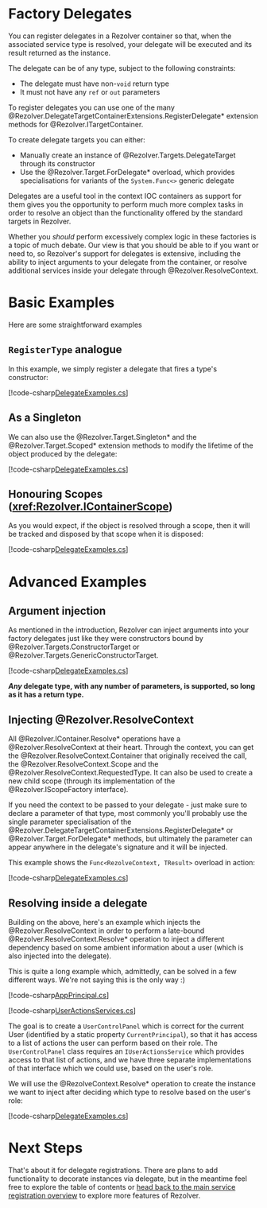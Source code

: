 ﻿# Factory Delegates

You can register delegates in a Rezolver container so that, when the associated service type is resolved, your
delegate will be executed and its result returned as the instance.

The delegate can be of any type, subject to the following constraints:

- The delegate must have non-`void` return type
- It must not have any `ref` or `out` parameters

To register delegates you can use one of the many @Rezolver.DelegateTargetContainerExtensions.RegisterDelegate* extension methods for @Rezolver.ITargetContainer.

To create delegate targets you can either:

- Manually create an instance of @Rezolver.Targets.DelegateTarget through its constructor
- Use the @Rezolver.Target.ForDelegate* overload, which provides specialisations for variants of the `System.Func<>` generic delegate

Delegates are a useful tool in the context IOC containers as support for them gives you the opportunity to perform much more complex
tasks in order to resolve an object than the functionality offered by the standard targets in Rezolver.

Whether you *should* perform excessively complex logic in these factories is a topic of much debate.  Our view is that
you should be able to if you want or need to, so Rezolver's support for delegates is extensive, including the ability to 
inject arguments to your delegate from the container, or resolve additional services inside your delegate through @Rezolver.ResolveContext.

# Basic Examples

Here are some straightforward examples

## `RegisterType` analogue

In this example, we simply register a delegate that fires a type's constructor:

[!code-csharp[DelegateExamples.cs](../../../../test/Rezolver.Tests.Examples/DelegateExamples.cs#example1)]

## As a Singleton

We can also use the @Rezolver.Target.Singleton* and the @Rezolver.Target.Scoped* extension methods to modify the lifetime of the
object produced by the delegate:

[!code-csharp[DelegateExamples.cs](../../../../test/Rezolver.Tests.Examples/DelegateExamples.cs#example2)]

## Honouring Scopes (<xref:Rezolver.IContainerScope>)

As you would expect, if the object is resolved through a scope, then it will be tracked and disposed by that scope when it is disposed:

[!code-csharp[DelegateExamples.cs](../../../../test/Rezolver.Tests.Examples/DelegateExamples.cs#example3)]

# Advanced Examples

## Argument injection

As mentioned in the introduction, Rezolver can inject arguments into your factory delegates just like they were constructors bound by 
@Rezolver.Targets.ConstructorTarget or @Rezolver.Targets.GenericConstructorTarget.

[!code-csharp[DelegateExamples.cs](../../../../test/Rezolver.Tests.Examples/DelegateExamples.cs#example10)]

**_Any_ delegate type, with any number of parameters, is supported, so long as it has a return type.**

## Injecting @Rezolver.ResolveContext

All @Rezolver.IContainer.Resolve* operations have a @Rezolver.ResolveContext at their heart.  Through the context, you can get the 
@Rezolver.ResolveContext.Container that originally received the call, the @Rezolver.ResolveContext.Scope and the 
@Rezolver.ResolveContext.RequestedType. It can also be used to create a new child scope (through its implementation of the 
@Rezolver.IScopeFactory interface).

If you need the context to be passed to your delegate - just make sure to declare a parameter of that type, most commonly
you'll probably use the single parameter specialisation of the @Rezolver.DelegateTargetContainerExtensions.RegisterDelegate* or
@Rezolver.Target.ForDelegate* methods, but ultimately the parameter can appear anywhere in the delegate's signature and it will
be injected.

This example shows the `Func<RezolveContext, TResult>` overload in action:

[!code-csharp[DelegateExamples.cs](../../../../test/Rezolver.Tests.Examples/DelegateExamples.cs#example11)]

## Resolving inside a delegate

Building on the above, here's an example which injects the @Rezolver.ResolveContext in order to perform a late-bound 
@Rezolver.ResolveContext.Resolve* operation to inject a different dependency based on some ambient information about a user (which
is also injected into the delegate).

This is quite a long example which, admittedly, can be solved in a few different ways.  We're not saying this is the only way :)

[!code-csharp[AppPrincipal.cs](../../../../test/Rezolver.Tests.Examples/Types/AppPrincipal.cs#example)]

[!code-csharp[UserActionsServices.cs](../../../../test/Rezolver.Tests.Examples/Types/UserActionsServices.cs#example)]

The goal is to create a `UserControlPanel` which is correct for the current User (identified by a static property `CurrentPrincipal`),
so that it has access to a list of actions the user can perform based on their role.  The `UserControlPanel` class requires an
`IUserActionsService` which provides access to that list of actions, and we have three separate implementations of that interface
which we could use, based on the user's role.

We will use the @RezolveContext.Resolve* operation to create the instance we want to inject after deciding which type to resolve
based on the user's role:

[!code-csharp[DelegateExamples.cs](../../../../test/Rezolver.Tests.Examples/DelegateExamples.cs#example12)]

# Next Steps

That's about it for delegate registrations.  There are plans to add functionality to decorate instances via delegate, but in the meantime
feel free to explore the table of contents or [head back to the main service registration overview](service-registration.md) to explore 
more features of Rezolver.
